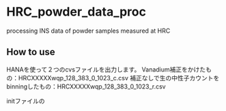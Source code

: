 # HRC_powder_data_proc
processing INS data of powder samples measured at HRC

## How to use
HANAを使って２つのcvsファイルを出力します。
Vanadium補正をかけたもの：HRCXXXXXwqp_128_383_0_1023_c.csv
補正なしで生の中性子カウントをbinningしたもの：HRCXXXXXwqp_128_383_0_1023_r.csv

initファイルの
